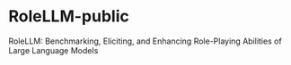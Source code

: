 # RoleLLM-public
RoleLLM: Benchmarking, Eliciting, and Enhancing Role-Playing Abilities of Large Language Models
